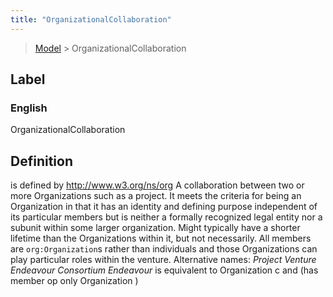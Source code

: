 ```yaml
---
title: "OrganizationalCollaboration"
---
```


> [Model](./../) > OrganizationalCollaboration

## Label

### English
OrganizationalCollaboration


## Definition
is defined by http://www.w3.org/ns/org A collaboration between two or more Organizations such as a project. It meets the criteria for being an Organization in that it has an identity and defining purpose independent of its particular members but is neither a formally recognized legal entity nor a sub­unit within some larger organization. Might typically have a shorter lifetime than the Organizations within it, but not necessarily. All members are `org:Organization`s rather than individuals and those Organizations can play particular roles within the venture. Alternative names: _Project_ _Venture_ _Endeavour_ _Consortium_ _Endeavour_ is equivalent to Organization c and (has member op only Organization  ) 


    
